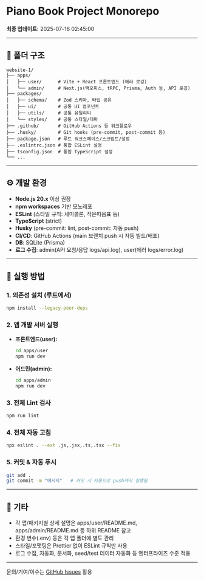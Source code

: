# Piano Book Project Monorepo

**최종 업데이트:** 2025-07-16 02:45:00

---

## 📁 폴더 구조
```
website-1/
├── apps/
│   ├── user/      # Vite + React 프론트엔드 (에러 로깅)
│   └── admin/     # Next.js(백오피스, tRPC, Prisma, Auth 등, API 로깅)
├── packages/
│   ├── schema/    # Zod 스키마, 타입 공유
│   ├── ui/        # 공통 UI 컴포넌트
│   ├── utils/     # 공통 유틸리티
│   └── styles/    # 공통 스타일/테마
├── .github/       # GitHub Actions 등 워크플로우
├── .husky/        # Git hooks (pre-commit, post-commit 등)
├── package.json   # 루트 워크스페이스/스크립트/설정
├── .eslintrc.json # 통합 ESLint 설정
├── tsconfig.json  # 통합 TypeScript 설정
└── ...
```

---

## ⚙️ 개발 환경
- **Node.js 20.x** 이상 권장
- **npm workspaces** 기반 모노레포
- **ESLint** (스타일 규칙: 세미콜론, 작은따옴표 등)
- **TypeScript** (strict)
- **Husky** (pre-commit: lint, post-commit: 자동 push)
- **CI/CD**: GitHub Actions (main 브랜치 push 시 자동 빌드/배포)
- **DB**: SQLite (Prisma)
- **로그 수집**: admin(API 요청/응답 logs/api.log), user(에러 logs/error.log)

---

## 🚀 실행 방법
### 1. 의존성 설치 (루트에서)
```bash
npm install --legacy-peer-deps
```
### 2. 앱 개발 서버 실행
- **프론트엔드(user):**
  ```bash
  cd apps/user
  npm run dev
  ```
- **어드민(admin):**
  ```bash
  cd apps/admin
  npm run dev
  ```
### 3. 전체 Lint 검사
```bash
npm run lint
```
### 4. 전체 자동 고침
```bash
npx eslint . --ext .js,.jsx,.ts,.tsx --fix
```
### 5. 커밋 & 자동 푸시
```bash
git add .
git commit -m "메시지"   # 커밋 시 자동으로 push까지 실행됨
```

---

## 📝 기타
- 각 앱/패키지별 상세 설명은 apps/user/README.md, apps/admin/README.md 등 하위 README 참고
- 환경 변수(.env) 등은 각 앱 폴더에 별도 관리
- 스타일/포맷팅은 Prettier 없이 ESLint 규칙만 사용
- 로그 수집, 자동화, 문서화, seed/test 데이터 자동화 등 엔터프라이즈 수준 적용

---
문의/기여/이슈는 [GitHub Issues](https://github.com/Piano-Book-Project/website/issues) 활용 